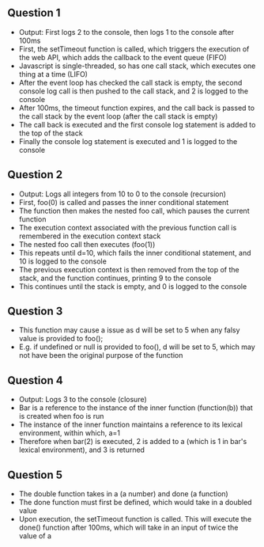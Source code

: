 ## Question 1
- Output: First logs 2 to the console, then logs 1 to the console after 100ms
- First, the setTimeout function is called, which triggers the execution of the web API, which adds the callback to the event queue (FIFO)
- Javascript is single-threaded, so has one call stack, which executes one thing at a time (LIFO)
- After the event loop has checked the call stack is empty, the  second console log call is then pushed to the call stack, and 2 is logged to the console
- After 100ms, the timeout function expires, and the call back is passed to the call stack by the event loop (after the call stack is empty)
- The call back is executed and the first console log statement is added to the top of the stack
- Finally the console log statement is executed and 1 is logged to the console

## Question 2
- Output: Logs all integers from 10 to 0 to the console (recursion)
- First, foo(0) is called and passes the inner conditional statement
- The function then makes the nested foo call, which pauses the current function
- The execution context associated with the previous function call is remembered in the execution context stack
- The nested foo call then executes (foo(1))
- This repeats until d=10, which fails the inner conditional statement, and 10 is logged to the console
- The previous execution context is then removed from the top of the stack, and the function continues, printing 9 to the console
- This continues until the stack is empty, and 0 is logged to the console

## Question 3
- This function may cause a issue as d will be set to 5 when any falsy value is provided to foo();
- E.g. if undefined or null is provided to foo(), d will be set to 5, which may not have been the original purpose of the function

## Question 4
- Output: Logs 3 to the console (closure)
- Bar is a reference to the instance of the inner function (function(b)) that is created when foo is run
- The instance of the inner function maintains a reference to its lexical environment, within which, a=1
- Therefore when bar(2) is executed, 2 is added to a (which is 1 in bar's lexical environment), and 3 is returned

## Question 5
- The double function takes in a (a number) and done (a function)
- The done function must first be defined, which would take in a doubled value
- Upon execution, the setTimeout function is called. This will execute the done() function after 100ms, which will take in an input of twice the value of a
